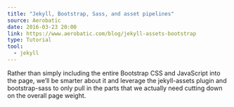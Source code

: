 ```yaml
---
title: "Jekyll, Bootstrap, Sass, and asset pipelines"
source: Aerobatic
date: 2016-03-23 20:00
link: https://www.aerobatic.com/blog/jekyll-assets-bootstrap
type: Tutorial
tool:
  - jekyll
---
```

Rather than simply including the entire Bootstrap CSS and JavaScript into the page, we’ll be smarter about it and leverage the jekyll-assets plugin and bootstrap-sass to only pull in the parts that we actually need cutting down on the overall page weight.





